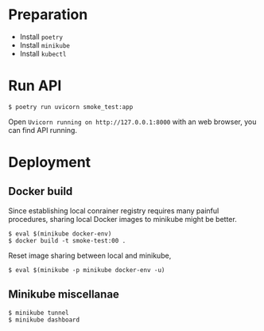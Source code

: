 # Preparation
- Install `poetry`
- Install `minikube`
- Install `kubectl`

# Run API

```
$ poetry run uvicorn smoke_test:app
```

Open `Uvicorn running on http://127.0.0.1:8000` with an web browser, you can find API running.

# Deployment

## Docker build

Since establishing local conrainer registry requires many painful procedures, 
sharing local Docker images to minikube might be better.

```
$ eval $(minikube docker-env)
$ docker build -t smoke-test:00 .
```

Reset image sharing between local and minikube,

```
$ eval $(minikube -p minikube docker-env -u)
```

## Minikube miscellanae

```
$ minikube tunnel
$ minikube dashboard
```